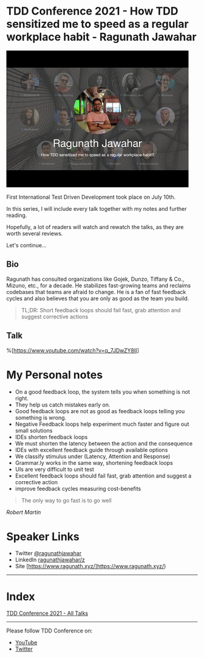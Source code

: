 # TDD Conference 2021 - How TDD sensitized me to speed as a regular workplace habit - Ragunath Jawahar

![TDD Conference 2021 - How TDD sensitized me to speed as a regular workplace habit - Ragunath Jawahar](TDD%20Conference%202021%20-%20How%20TDD%20sensitized%20me%20to%20speed%20as%20a%20regular%20workplace%20habit%20-%20Ragunath%20Jawahar.jpg)

First International Test Driven Development took place on July 10th. 

In this series, I will include every talk together with my notes and further reading.

Hopefully, a lot of readers will watch and rewatch the talks, as they are worth several reviews.

Let's continue...

## Bio 

Ragunath has consulted organizations like Gojek, Dunzo, Tiffany & Co., Mizuno, etc., for a decade. He stabilizes fast-growing teams and reclaims codebases that teams are afraid to change. He is a fan of fast feedback cycles and also believes that you are only as good as the team you build.
 
> TL;DR: Short feedback loops should fail fast, grab attention and suggest corrective actions

## Talk

%[https://www.youtube.com/watch?v=q_7JDwZY8II]

# My Personal notes

-  On a good feedback loop, the system tells you when something is not right.
- They help us catch mistakes early on.
- Good feedback loops are not as good as feedback loops telling you something is wrong.
- Negative Feedback loops help experiment much faster and figure out small solutions
- IDEs shorten feedback loops
- We must shorten the latency between the action and the consequence
- IDEs with excellent feedback guide through available options
- We classify stimulus under (Latency, Attention and Response)
- Grammar.ly works in the same way, shortening feedback loops
- UIs are very difficult to unit test
- Excellent feedback loops should fail fast, grab attention and suggest a corrective action
- improve feedback cycles measuring cost-benefits

>  The only way to go fast is to go well

_Robert Martin_

# Speaker Links

- Twitter [@ragunathjawahar](https://twitter.com/ragunathjawahar) 
- LinkedIn [ragunathjawahar/z](https://www.linkedin.com/in/ragunathjawahar//) 
- Site [https://www.ragunath.xyz/]https://www.ragunath.xyz/) 
 
* * *

# Index

[TDD Conference 2021 - All Talks](https://github.com/mcsee/Software-Design-Articles/tree/main/Articles/TDD%20Conference%202021/TDD%20Conference%202021%20-%20All%20Talks/readme.md)

* * *

Please follow TDD Conference on:

- [YouTube](https://www.youtube.com/channel/UCKn-DadPoyYssfAOMk1LSew)
- [Twitter](https://twitter.com/tddconf)